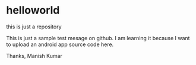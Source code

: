 # helloworld
this is just a repository

This is just a sample test mesage on github.
I am learning it because I want to upload an android app source code here.

Thanks,
Manish Kumar
